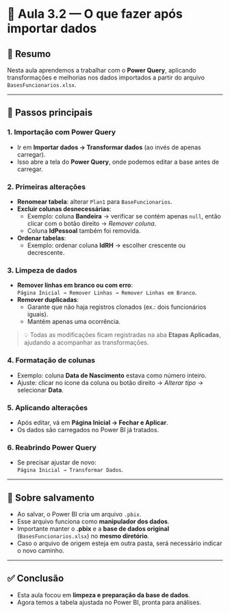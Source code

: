 # 📘 Aula 3.2 — O que fazer após importar dados

## 📑 Resumo
Nesta aula aprendemos a trabalhar com o **Power Query**, aplicando transformações e melhorias nos dados importados a partir do arquivo `BasesFuncionarios.xlsx`.

---

## 🔹 Passos principais

### 1. Importação com Power Query
- Ir em **Importar dados → Transformar dados** (ao invés de apenas carregar).
- Isso abre a tela do **Power Query**, onde podemos editar a base antes de carregar.

### 2. Primeiras alterações
- **Renomear tabela**: alterar `Plan1` para `BaseFuncionarios`.
- **Excluir colunas desnecessárias**:
  - Exemplo: coluna **Bandeira** → verificar se contém apenas `null`, então clicar com o botão direito → *Remover coluna*.
  - Coluna **IdPessoal** também foi removida.
- **Ordenar tabelas**:
  - Exemplo: ordenar coluna **IdRH** → escolher crescente ou decrescente.

### 3. Limpeza de dados
- **Remover linhas em branco ou com erro**:  
  `Página Inicial → Remover Linhas → Remover Linhas em Branco`.
- **Remover duplicadas**:  
  - Garante que não haja registros clonados (ex.: dois funcionários iguais).
  - Mantém apenas uma ocorrência.

> 💡 Todas as modificações ficam registradas na aba **Etapas Aplicadas**, ajudando a acompanhar as transformações.

### 4. Formatação de colunas
- Exemplo: coluna **Data de Nascimento** estava como número inteiro.
- Ajuste: clicar no ícone da coluna ou botão direito → *Alterar tipo* → selecionar **Data**.

### 5. Aplicando alterações
- Após editar, vá em **Página Inicial → Fechar e Aplicar**.
- Os dados são carregados no Power BI já tratados.

### 6. Reabrindo Power Query
- Se precisar ajustar de novo:  
  `Página Inicial → Transformar Dados`.

---

## 🔹 Sobre salvamento
- Ao salvar, o Power BI cria um arquivo `.pbix`.
- Esse arquivo funciona como **manipulador dos dados**.
- Importante manter o **.pbix** e a **base de dados original** (`BasesFuncionarios.xlsx`) no **mesmo diretório**.
- Caso o arquivo de origem esteja em outra pasta, será necessário indicar o novo caminho.

---

## ✅ Conclusão
- Esta aula focou em **limpeza e preparação da base de dados**.
- Agora temos a tabela ajustada no Power BI, pronta para análises.
